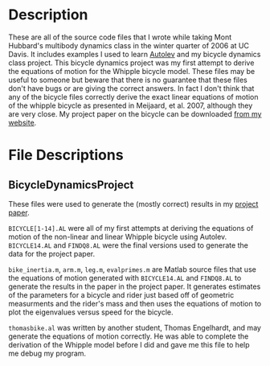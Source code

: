 Description
===========

These are all of the source code files that I wrote while taking Mont Hubbard's
multibody dynamics class in the winter quarter of 2006 at UC Davis. It includes
examples I used to learn [Autolev](http://www.autolev.com/) and my bicycle
dynamics class project. This bicycle dynamics project was my first attempt to
derive the equations of motion for the Whipple bicycle model.  These files may
be useful to someone but beware that there is no guarantee that these files
don't have bugs or are giving the correct answers.  In fact I don't think that
any of the bicycle files correctly derive the exact linear equations of motion
of the whipple bicycle as presented in Meijaard, et al. 2007, although they are
very close. My project paper on the bicycle can be downloaded [from my
website][paper].

File Descriptions
=================

BicycleDynamicsProject
----------------------
These files were used to generate the (mostly correct) results in my [project
paper][paper].

`BICYCLE[1-14].AL` were all of my first attempts at deriving the equations of
motion of the non-linear and linear Whipple bicycle using Autolev.
`BICYCLE14.AL` and `FINDQ8.AL` were the final versions used to generate the
data for the project paper.

`bike_inertia.m`, `arm.m`, `leg.m`, `evalprimes.m` are Matlab source files that
use the equations of motion generated with `BICYCLE14.AL` and `FINDQ8.AL` to
generate the results in the paper in the project paper. It generates estimates
of the parameters for a bicycle and rider just based off of geometric
measurments and the rider's mass and then uses the equations of motion to plot
the eigenvalues versus speed for the bicycle.

`thomasbike.al` was written by another student, Thomas Engelhardt, and may
generate the equations of motion correctly. He was able to complete the
derivation of the Whipple model before I did and gave me this file to help me
debug my program.

[paper]: http://mae.ucdavis.edu/~biosport/jkm/bh_mypapers/Low%20Speed%20Bicycle%20Stability%20-%20Effects%20of%20Geometric%20Parameters%202006.pdf.

